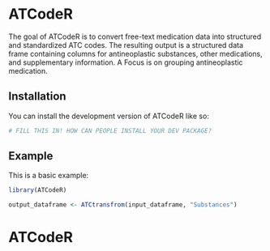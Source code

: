 
# ATCodeR

<!-- badges: start -->
<!-- badges: end -->

The goal of ATCodeR is to convert free-text medication  data into structured and standardized ATC codes. The resulting output is a structured data  frame containing columns for antineoplastic substances, other medications, and  supplementary information. A Focus is on grouping antineoplastic medication.


## Installation

You can install the development version of ATCodeR like so:

``` r
# FILL THIS IN! HOW CAN PEOPLE INSTALL YOUR DEV PACKAGE?
```

## Example

This is a basic example:

``` r
library(ATCodeR)

output_dataframe <- ATCtransfrom(input_dataframe, "Substances")
```

# ATCodeR
